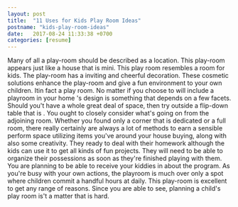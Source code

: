 ```yaml
---
layout: post
title:  "11 Uses for Kids Play Room Ideas"
postname: "kids-play-room-ideas"
date:   2017-08-24 11:33:38 +0700
categories: [resume]
---
```

Many of all a play-room should be described as a location. This play-room appears just like a house that is mini. This play room resembles a room for kids. The play-room has a inviting and cheerful decoration. These cosmetic solutions enhance the play-room and give a fun environment to your own children. Itin fact a play room. No matter if you choose to will include a playroom in your home 's design is something that depends on a few facets. Should you't have a whole great deal of space, then try outside a flip-down table that is . You ought to closely consider what's going on from the adjoining room. Whether you found only a corner that is dedicated or a full room, there really certainly are always a lot of methods to earn a sensible perform space utilizing items you've around your house buying, along with also some creativity. They ready to deal with their homework although the kids can use it to get all kinds of fun projects. They will need to be able to organize their possessions as soon as they're finished playing with them. You are planning to be able to receive your kiddies in about the program. As you're busy with your own actions, the playroom is much over only a spot where children commit a handful hours at daily. This play-room is excellent to get any range of reasons. Since you are able to see, planning a child's play room is't a matter that is hard.
